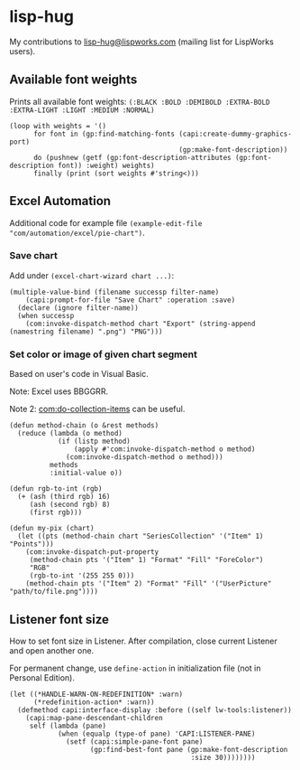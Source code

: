 # lisp-hug

My contributions to lisp-hug@lispworks.com (mailing list for LispWorks users).

## Available font weights

Prints all available font weights:
`(:BLACK :BOLD :DEMIBOLD :EXTRA-BOLD :EXTRA-LIGHT :LIGHT :MEDIUM :NORMAL)` 

```
(loop with weights = '()
      for font in (gp:find-matching-fonts (capi:create-dummy-graphics-port)
                                          (gp:make-font-description))
      do (pushnew (getf (gp:font-description-attributes (gp:font-description font)) :weight) weights)
      finally (print (sort weights #'string<)))
```

## Excel Automation

Additional code for example file `(example-edit-file "com/automation/excel/pie-chart")`.

### Save chart

Add under `(excel-chart-wizard chart ...)`:

```
(multiple-value-bind (filename successp filter-name)
    (capi:prompt-for-file "Save Chart" :operation :save)
  (declare (ignore filter-name))
  (when successp
    (com:invoke-dispatch-method chart "Export" (string-append (namestring filename) ".png") "PNG")))
```

### Set color or image of given chart segment

Based on user's code in Visual Basic.

Note: Excel uses BBGGRR.

Note 2: [com:do-collection-items](https://www.lispworks.com/documentation/lw50/COM/html/com-116.htm) can be useful.

```
(defun method-chain (o &rest methods)
  (reduce (lambda (o method)
            (if (listp method)
                (apply #'com:invoke-dispatch-method o method)
              (com:invoke-dispatch-method o method)))
          methods
          :initial-value o))

(defun rgb-to-int (rgb)
  (+ (ash (third rgb) 16) 
     (ash (second rgb) 8) 
     (first rgb)))

(defun my-pix (chart)
  (let ((pts (method-chain chart "SeriesCollection" '("Item" 1) "Points")))
    (com:invoke-dispatch-put-property 
     (method-chain pts '("Item" 1) "Format" "Fill" "ForeColor")
     "RGB"
     (rgb-to-int '(255 255 0)))
    (method-chain pts '("Item" 2) "Format" "Fill" '("UserPicture" "path/to/file.png"))))
```

## Listener font size

How to set font size in Listener. After compilation, close current Listener and open another one.

For permanent change, use `define-action` in initialization file (not in Personal Edition).

```
(let ((*HANDLE-WARN-ON-REDEFINITION* :warn)
      (*redefinition-action* :warn))
  (defmethod capi:interface-display :before ((self lw-tools:listener))
    (capi:map-pane-descendant-children
     self (lambda (pane) 
            (when (equalp (type-of pane) 'CAPI:LISTENER-PANE)
              (setf (capi:simple-pane-font pane) 
                    (gp:find-best-font pane (gp:make-font-description 
                                             :size 30))))))))
```
